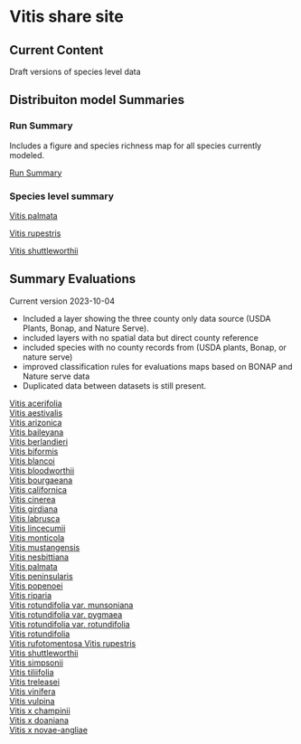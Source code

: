 # Vitis share site

## Current Content

Draft versions of species level data

## Distribuiton model Summaries 

### Run Summary 

Includes a figure and species richness map for all species currently modeled. 

<a href="https://geospatialcentroid.github.io/vitis/test1_Summary.html" target="_blank"> Run Summary </a>    


### Species level summary 

<a href="https://geospatialcentroid.github.io/vitis/Vitis palmata_Summary.html" target="_blank"> Vitis palmata </a>    

<a href="https://geospatialcentroid.github.io/vitis/Vitis rupestris_Summary.html" target="_blank"> Vitis rupestris </a>    

<a href="https://geospatialcentroid.github.io/vitis/Vitis shuttleworthii_Summary.html" target="_blank"> Vitis shuttleworthii </a>    



## Summary Evaluations 
Current version 2023-10-04

- Included a layer showing the three county only data source (USDA Plants, Bonap, and Nature Serve). 
- included layers with no spatial data but direct county reference
- included species with no county records from (USDA plants, Bonap, or nature serve)
- improved classification rules for evaluations maps based on BONAP and Nature serve data 
- Duplicated data between datasets is still present. 

<a href="https://geospatialcentroid.github.io/vitis/Vitis acerifolia_Evaluation.html" target="_blank">    Vitis acerifolia</a>              
<a href="https://geospatialcentroid.github.io/vitis/Vitis aestivalis_Evaluation.html" target="_blank">    Vitis aestivalis</a>                
<a href="https://geospatialcentroid.github.io/vitis/Vitis arizonica_Evaluation.html"  target="_blank">    Vitis arizonica</a>               
<a href="https://geospatialcentroid.github.io/vitis/Vitis baileyana_Evaluation.html"  target="_blank">    Vitis baileyana</a>               
<a href="https://geospatialcentroid.github.io/vitis/Vitis berlandieri_Evaluation.html" target="_blank">   Vitis berlandieri</a>               
<a href="https://geospatialcentroid.github.io/vitis/Vitis biformis_Evaluation.html"    target="_blank">   Vitis biformis</a>               
<a href="https://geospatialcentroid.github.io/vitis/Vitis blancoi_Evaluation.html"     target="_blank">   Vitis blancoi</a>               
<a href="https://geospatialcentroid.github.io/vitis/Vitis bloodworthii_Evaluation.html" target="_blank">  Vitis bloodworthii</a>                
<a href="https://geospatialcentroid.github.io/vitis/Vitis bourgaeana_Evaluation.html"   target="_blank">  Vitis bourgaeana</a>               
<a href="https://geospatialcentroid.github.io/vitis/Vitis californica_Evaluation.html"  target="_blank">  Vitis californica</a>               
<a href="https://geospatialcentroid.github.io/vitis/Vitis cinerea_Evaluation.html"      target="_blank">  Vitis cinerea</a>                
<a href="https://geospatialcentroid.github.io/vitis/Vitis girdiana_Evaluation.html"     target="_blank">  Vitis girdiana</a>               
<a href="https://geospatialcentroid.github.io/vitis/Vitis labrusca_Evaluation.html"     target="_blank">  Vitis labrusca</a>               
<a href="https://geospatialcentroid.github.io/vitis/Vitis lincecumii_Evaluation.html"   target="_blank">  Vitis lincecumii</a>                
<a href="https://geospatialcentroid.github.io/vitis/Vitis monticola_Evaluation.html"    target="_blank">  Vitis monticola</a>               
<a href="https://geospatialcentroid.github.io/vitis/Vitis mustangensis_Evaluation.html" target="_blank">  Vitis mustangensis</a>               
<a href="https://geospatialcentroid.github.io/vitis/Vitis nesbittiana_Evaluation.html"  target="_blank">  Vitis nesbittiana</a>               
<a href="https://geospatialcentroid.github.io/vitis/Vitis palmata_Evaluation.html"      target="_blank">  Vitis palmata</a>               
<a href="https://geospatialcentroid.github.io/vitis/Vitis peninsularis_Evaluation.html" target="_blank">  Vitis peninsularis</a>               
<a href="https://geospatialcentroid.github.io/vitis/Vitis popenoei_Evaluation.html"     target="_blank">  Vitis popenoei</a>               
<a href="https://geospatialcentroid.github.io/vitis/Vitis riparia_Evaluation.html"      target="_blank">  Vitis riparia</a>                
<a href="https://geospatialcentroid.github.io/vitis/Vitis rotundifolia var. munsoniana_Evaluation.html"  target="_blank"> Vitis rotundifolia var. munsoniana</a>    
<a href="https://geospatialcentroid.github.io/vitis/Vitis rotundifolia var. pygmaea_Evaluation.html"     target="_blank"> Vitis rotundifolia var. pygmaea</a>  
<a href="https://geospatialcentroid.github.io/vitis/Vitis rotundifolia var. rotundifolia_Evaluation.html" target="_blank"> Vitis rotundifolia var. rotundifolia</a>   
<a href="https://geospatialcentroid.github.io/vitis/Vitis rotundifolia_Evaluation.html"    target="_blank">  Vitis rotundifolia </a>  
<a href="https://geospatialcentroid.github.io/vitis/Vitis rufotomentosa_Evaluation.html"   target="_blank">  Vitis rufotomentosa </a> 
<a href="https://geospatialcentroid.github.io/vitis/Vitis rupestris_Evaluation.html"       target="_blank">  Vitis rupestris </a>              
<a href="https://geospatialcentroid.github.io/vitis/Vitis shuttleworthii_Evaluation.html"  target="_blank">  Vitis shuttleworthii</a>                
<a href="https://geospatialcentroid.github.io/vitis/Vitis simpsonii_Evaluation.html"       target="_blank">  Vitis simpsonii </a>               
<a href="https://geospatialcentroid.github.io/vitis/Vitis tiliifolia_Evaluation.html"      target="_blank">  Vitis tiliifolia </a>             
<a href="https://geospatialcentroid.github.io/vitis/Vitis treleasei_Evaluation.html"       target="_blank">  Vitis treleasei </a>            
<a href="https://geospatialcentroid.github.io/vitis/Vitis vinifera_Evaluation.html"        target="_blank">  Vitis vinifera </a>             
<a href="https://geospatialcentroid.github.io/vitis/Vitis vulpina_Evaluation.html"         target="_blank">  Vitis vulpina </a>       
<a href="https://geospatialcentroid.github.io/vitis/Vitis x champinii_Evaluation.html"     target="_blank">  Vitis x champinii </a>            
<a href="https://geospatialcentroid.github.io/vitis/Vitis x doaniana_Evaluation.html"      target="_blank">  Vitis x doaniana </a>                      
<a href="https://geospatialcentroid.github.io/vitis/Vitis x novae-angliae_Evaluation.html" target="_blank">  Vitis x novae-angliae </a>   

